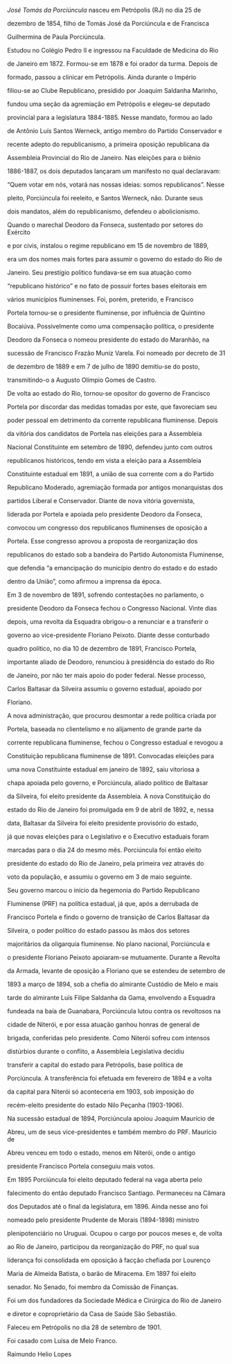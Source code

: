 

*José Tomás da Porciúncula* nasceu em Petrópolis (RJ) no dia 25 de

dezembro de 1854, filho de Tomás José da Porciúncula e de Francisca

Guilhermina de Paula Porciúncula.



Estudou no Colégio Pedro II e ingressou na Faculdade de Medicina do Rio

de Janeiro em 1872. Formou-se em 1878 e foi orador da turma. Depois de

formado, passou a clinicar em Petrópolis. Ainda durante o Império

filiou-se ao Clube Republicano, presidido por Joaquim Saldanha Marinho,

fundou uma seção da agremiação em Petrópolis e elegeu-se deputado

provincial para a legislatura 1884-1885. Nesse mandato, formou ao lado

de Antônio Luís Santos Werneck, antigo membro do Partido Conservador e

recente adepto do republicanismo, a primeira oposição republicana da

Assembleia Provincial do Rio de Janeiro. Nas eleições para o biênio

1886-1887, os dois deputados lançaram um manifesto no qual declaravam:

“Quem votar em nós, votará nas nossas ideias: somos republicanos”. Nesse

pleito, Porciúncula foi reeleito, e Santos Werneck, não. Durante seus

dois mandatos, além do republicanismo, defendeu o abolicionismo.



Quando o marechal Deodoro da Fonseca, sustentado por setores do Exército

e por civis, instalou o regime republicano em 15 de novembro de 1889,

era um dos nomes mais fortes para assumir o governo do estado do Rio de

Janeiro. Seu prestígio político fundava-se em sua atuação como

“republicano histórico” e no fato de possuir fortes bases eleitorais em

vários municípios fluminenses. Foi, porém, preterido, e Francisco

Portela tornou-se o presidente fluminense, por influência de Quintino

Bocaiúva. Possivelmente como uma compensação política, o presidente

Deodoro da Fonseca o nomeou presidente do estado do Maranhão, na

sucessão de Francisco Frazão Muniz Varela. Foi nomeado por decreto de 31

de dezembro de 1889 e em 7 de julho de 1890 demitiu-se do posto,

transmitindo-o a Augusto Olímpio Gomes de Castro.



De volta ao estado do Rio, tornou-se opositor do governo de Francisco

Portela por discordar das medidas tomadas por este, que favoreciam seu

poder pessoal em detrimento da corrente republicana fluminense. Depois

da vitória dos candidatos de Portela nas eleições para a Assembleia

Nacional Constituinte em setembro de 1890, defendeu junto com outros

republicanos históricos, tendo em vista a eleição para a Assembleia

Constituinte estadual em 1891, a união de sua corrente com a do Partido

Republicano Moderado, agremiação formada por antigos monarquistas dos

partidos Liberal e Conservador. Diante de nova vitória governista,

liderada por Portela e apoiada pelo presidente Deodoro da Fonseca,

convocou um congresso dos republicanos fluminenses de oposição a

Portela. Esse congresso aprovou a proposta de reorganização dos

republicanos do estado sob a bandeira do Partido Autonomista Fluminense,

que defendia “a emancipação do município dentro do estado e do estado

dentro da União”, como afirmou a imprensa da época.



Em 3 de novembro de 1891, sofrendo contestações no parlamento, o

presidente Deodoro da Fonseca fechou o Congresso Nacional. Vinte dias

depois, uma revolta da Esquadra obrigou-o a renunciar e a transferir o

governo ao vice-presidente Floriano Peixoto. Diante desse conturbado

quadro político, no dia 10 de dezembro de 1891, Francisco Portela,

importante aliado de Deodoro, renunciou à presidência do estado do Rio

de Janeiro, por não ter mais apoio do poder federal. Nesse processo,

Carlos Baltasar da Silveira assumiu o governo estadual, apoiado por

Floriano.



A nova administração, que procurou desmontar a rede política criada por

Portela, baseada no clientelismo e no alijamento de grande parte da

corrente republicana fluminense, fechou o Congresso estadual e revogou a

Constituição republicana fluminense de 1891. Convocadas eleições para

uma nova Constituinte estadual em janeiro de 1892, saiu vitoriosa a

chapa apoiada pelo governo, e Porciúncula, aliado político de Baltasar

da Silveira, foi eleito presidente da Assembleia. A nova Constituição do

estado do Rio de Janeiro foi promulgada em 9 de abril de 1892, e, nessa

data, Baltasar da Silveira foi eleito presidente provisório do estado,

já que novas eleições para o Legislativo e o Executivo estaduais foram

marcadas para o dia 24 do mesmo mês. Porciúncula foi então eleito

presidente do estado do Rio de Janeiro, pela primeira vez através do

voto da população, e assumiu o governo em 3 de maio seguinte.



Seu governo marcou o início da hegemonia do Partido Republicano

Fluminense (PRF) na política estadual, já que, após a derrubada de

Francisco Portela e findo o governo de transição de Carlos Baltasar da

Silveira, o poder político do estado passou às mãos dos setores

majoritários da oligarquia fluminense. No plano nacional, Porciúncula e

o presidente Floriano Peixoto apoiaram-se mutuamente. Durante a Revolta

da Armada, levante de oposição a Floriano que se estendeu de setembro de

1893 a março de 1894, sob a chefia do almirante Custódio de Melo e mais

tarde do almirante Luís Filipe Saldanha da Gama, envolvendo a Esquadra

fundeada na baía de Guanabara, Porciúncula lutou contra os revoltosos na

cidade de Niterói, e por essa atuação ganhou honras de general de

brigada, conferidas pelo presidente. Como Niterói sofreu com intensos

distúrbios durante o conflito, a Assembleia Legislativa decidiu

transferir a capital do estado para Petrópolis, base política de

Porciúncula. A transferência foi efetuada em fevereiro de 1894 e a volta

da capital para Niterói só aconteceria em 1903, sob imposição do

recém-eleito presidente do estado Nilo Peçanha (1903-1906).



Na sucessão estadual de 1894, Porciúncula apoiou Joaquim Maurício de

Abreu, um de seus vice-presidentes e também membro do PRF. Maurício de

Abreu venceu em todo o estado, menos em Niterói, onde o antigo

presidente Francisco Portela conseguiu mais votos.



Em 1895 Porciúncula foi eleito deputado federal na vaga aberta pelo

falecimento do então deputado Francisco Santiago. Permaneceu na Câmara

dos Deputados até o final da legislatura, em 1896. Ainda nesse ano foi

nomeado pelo presidente Prudente de Morais (1894-1898) ministro

plenipotenciário no Uruguai. Ocupou o cargo por poucos meses e, de volta

ao Rio de Janeiro, participou da reorganização do PRF, no qual sua

liderança foi consolidada em oposição à facção chefiada por Lourenço

Maria de Almeida Batista, o barão de Miracema. Em 1897 foi eleito

senador. No Senado, foi membro da Comissão de Finanças.



Foi um dos fundadores da Sociedade Médica e Cirúrgica do Rio de Janeiro

e diretor e coproprietário da Casa de Saúde São Sebastião.



Faleceu em Petrópolis no dia 28 de setembro de 1901.



Foi casado com Luísa de Melo Franco.



Raimundo Helio Lopes



